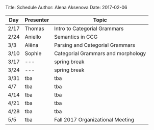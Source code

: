 Title: Schedule
Author: Alena Aksenova
Date: 2017-02-06


| Day   | Presenter          | Topic                                                  |
|-------|--------------------|--------------------------------------------------------|
| 2/17  | Thomas             | Intro to Categorial Grammars                           |
| 2/24  | Aniello            | Semantics in CCG                                       |
| 3/3   | Alëna              | Parsing and Categorial Grammars                        |
| 3/10  | Sophie             | Categorial Grammars and morphology                     |
| 3/17  | ---                | spring break                                           |
| 3/24  | ---                | spring break                                           |
| 3/31  | tba                | tba                                                    |
| 4/7   | tba                | tba                                                    |
| 4/14  | tba                | tba                                                    |
| 4/21  | tba                | tba                                                    |
| 4/28  | tba                | tba                                                    |
| 5/5   | tba                | Fall 2017 Organizational Meeting                       |